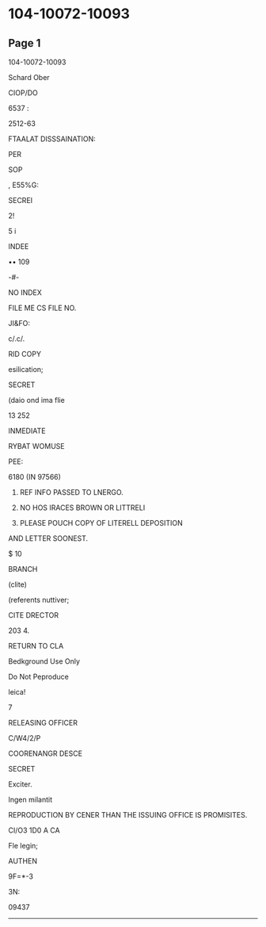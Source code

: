 # 104-10072-10093

## Page 1

104-10072-10093

Schard Ober

CIOP/DO

6537 :

2512-63

FTAALAT DISSSAINATION:

PER

SOP

, E55%G:

SECREI

2!

5 i

INDEE

•• 109

-#-

NO INDEX

FILE ME CS FILE NO.

JI&FO:

c/.c/.

RID COPY

esilication;

SECRET

(daio ond ima flie

13 252

INMEDIATE

RYBAT WOMUSE

PEE:

6180 (IN 97566)

1. REF INFO PASSED TO LNERGO.

2. NO HOS IRACES BROWN OR LITTRELI

3. PLEASE POUCH COPY OF LITERELL DEPOSITION

AND LETTER SOONEST.

$ 10

BRANCH

(clite)

(referents nuttiver;

CITE DRECTOR

203 4.

RETURN TO CLA

Bedkground Use Only

Do Not Peproduce

leica!

7

RELEASING OFFICER

C/W4/2/P

COORENANGR DESCE

SECRET

Exciter.

Ingen milantit

REPRODUCTION BY CENER THAN THE ISSUING OFFICE IS PROMISITES.

CI/O3 1D0 A CA

Fle legin;

AUTHEN

9F=*-3

3N:

09437

---

